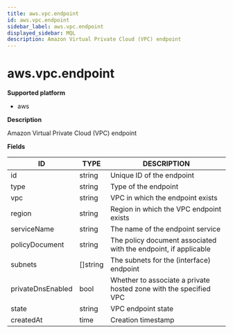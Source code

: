 ```yaml
---
title: aws.vpc.endpoint
id: aws.vpc.endpoint
sidebar_label: aws.vpc.endpoint
displayed_sidebar: MQL
description: Amazon Virtual Private Cloud (VPC) endpoint
---
```


# aws.vpc.endpoint

**Supported platform**

- aws

**Description**

Amazon Virtual Private Cloud (VPC) endpoint

**Fields**

| ID                | TYPE             | DESCRIPTION                                                       |
| ----------------- | ---------------- | ----------------------------------------------------------------- |
| id                | string           | Unique ID of the endpoint                                         |
| type              | string           | Type of the endpoint                                              |
| vpc               | string           | VPC in which the endpoint exists                                  |
| region            | string           | Region in which the VPC endpoint exists                           |
| serviceName       | string           | The name of the endpoint service                                  |
| policyDocument    | string           | The policy document associated with the endpoint, if applicable   |
| subnets           | &#91;&#93;string | The subnets for the (interface) endpoint                          |
| privateDnsEnabled | bool             | Whether to associate a private hosted zone with the specified VPC |
| state             | string           | VPC endpoint state                                                |
| createdAt         | time             | Creation timestamp                                                |
